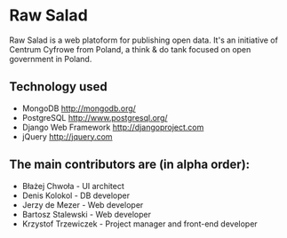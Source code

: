 Raw Salad
=========
Raw Salad is a web platoform for publishing open data. It's an initiative of Centrum Cyfrowe from Poland, a think & do tank focused on open government in Poland.


Technology used
---------------

- MongoDB <http://mongodb.org/>
- PostgreSQL <http://www.postgresql.org/>
- Django Web Framework <http://djangoproject.com>
- jQuery <http://jquery.com>

The main contributors are (in alpha order):
-------------------------------------------

- Błażej Chwoła - UI architect
- Denis Kolokol - DB developer
- Jerzy de Mezer - Web developer
- Bartosz Stalewski - Web developer
- Krzystof Trzewiczek - Project manager and front-end developer

